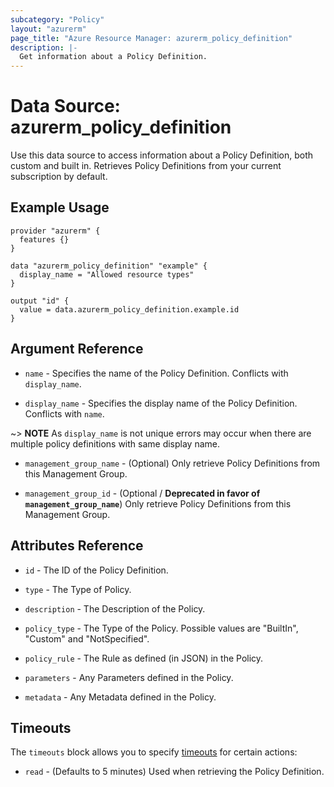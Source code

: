 ```yaml
---
subcategory: "Policy"
layout: "azurerm"
page_title: "Azure Resource Manager: azurerm_policy_definition"
description: |-
  Get information about a Policy Definition.
---
```


# Data Source: azurerm_policy_definition

Use this data source to access information about a Policy Definition, both custom and built in. Retrieves Policy Definitions from your current subscription by default.

## Example Usage

```hcl
provider "azurerm" {
  features {}
}

data "azurerm_policy_definition" "example" {
  display_name = "Allowed resource types"
}

output "id" {
  value = data.azurerm_policy_definition.example.id
}
```

## Argument Reference

* `name` - Specifies the name of the Policy Definition. Conflicts with `display_name`.

* `display_name` - Specifies the display name of the Policy Definition. Conflicts with `name`.

~> **NOTE** As `display_name` is not unique errors may occur when there are multiple policy definitions with same display name. 

* `management_group_name` - (Optional) Only retrieve Policy Definitions from this Management Group.

* `management_group_id` - (Optional / **Deprecated in favor of `management_group_name`**) Only retrieve Policy Definitions from this Management Group.

## Attributes Reference

* `id` - The ID of the Policy Definition.

* `type` - The Type of Policy.

* `description` - The Description of the Policy.

* `policy_type` - The Type of the Policy. Possible values are "BuiltIn", "Custom" and "NotSpecified".

* `policy_rule` - The Rule as defined (in JSON) in the Policy.

* `parameters` - Any Parameters defined in the Policy.

* `metadata` - Any Metadata defined in the Policy.

## Timeouts

The `timeouts` block allows you to specify [timeouts](https://www.terraform.io/docs/configuration/resources.html#timeouts) for certain actions:

* `read` - (Defaults to 5 minutes) Used when retrieving the Policy Definition.
